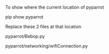 To show where the current location of pyparrot

pip show pyparrot


Replace these 2 files at that location

pyparrot/Bebop.py

pyparrot/networking/wifiConnection.py
